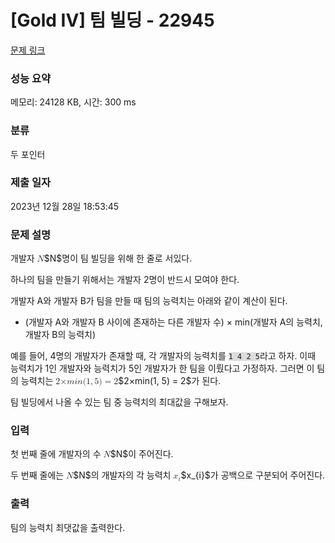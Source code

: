 # [Gold IV] 팀 빌딩 - 22945 

[문제 링크](https://www.acmicpc.net/problem/22945) 

### 성능 요약

메모리: 24128 KB, 시간: 300 ms

### 분류

두 포인터

### 제출 일자

2023년 12월 28일 18:53:45

### 문제 설명

<p>개발자 <mjx-container class="MathJax" jax="CHTML" style="font-size: 99.9%; position: relative;"><mjx-math class="MJX-TEX" aria-hidden="true"><mjx-mi class="mjx-i"><mjx-c class="mjx-c1D441 TEX-I"></mjx-c></mjx-mi></mjx-math><mjx-assistive-mml unselectable="on" display="inline"><math xmlns="http://www.w3.org/1998/Math/MathML"><mi>N</mi></math></mjx-assistive-mml><span aria-hidden="true" class="no-mathjax mjx-copytext">$N$</span></mjx-container>명이 팀 빌딩을 위해 한 줄로 서있다.</p>

<p>하나의 팀을 만들기 위해서는 개발자 2명이 반드시 모여야 한다.</p>

<p>개발자 A와 개발자 B가 팀을 만들 때 팀의 능력치는 아래와 같이 계산이 된다.</p>

<ul>
	<li>(개발자 A와 개발자 B 사이에 존재하는 다른 개발자 수) × min(개발자 A의 능력치, 개발자 B의 능력치)</li>
</ul>

<p>예를 들어, 4명의 개발자가 존재할 때, 각 개발자의 능력치를 <code><span style="background-color: rgb(221, 221, 221); --darkreader-inline-bgcolor: #2b2f31;" data-darkreader-inline-bgcolor="">1 4 2 5</span></code>라고 하자. 이때 능력치가 1인 개발자와 능력치가 5인 개발자가 한 팀을 이뤘다고 가정하자. 그러면 이 팀의 능력치는 <mjx-container class="MathJax" jax="CHTML" style="font-size: 99.9%; position: relative;"><mjx-math class="MJX-TEX" aria-hidden="true"><mjx-mn class="mjx-n"><mjx-c class="mjx-c32"></mjx-c></mjx-mn><mjx-mi class="mjx-i"><mjx-c class="mjx-cD7"></mjx-c></mjx-mi><mjx-mi class="mjx-i"><mjx-c class="mjx-c1D45A TEX-I"></mjx-c></mjx-mi><mjx-mi class="mjx-i"><mjx-c class="mjx-c1D456 TEX-I"></mjx-c></mjx-mi><mjx-mi class="mjx-i"><mjx-c class="mjx-c1D45B TEX-I"></mjx-c></mjx-mi><mjx-mo class="mjx-n"><mjx-c class="mjx-c28"></mjx-c></mjx-mo><mjx-mn class="mjx-n"><mjx-c class="mjx-c31"></mjx-c></mjx-mn><mjx-mo class="mjx-n"><mjx-c class="mjx-c2C"></mjx-c></mjx-mo><mjx-mn class="mjx-n" space="2"><mjx-c class="mjx-c35"></mjx-c></mjx-mn><mjx-mo class="mjx-n"><mjx-c class="mjx-c29"></mjx-c></mjx-mo><mjx-mo class="mjx-n" space="4"><mjx-c class="mjx-c3D"></mjx-c></mjx-mo><mjx-mn class="mjx-n" space="4"><mjx-c class="mjx-c32"></mjx-c></mjx-mn></mjx-math><mjx-assistive-mml unselectable="on" display="inline"><math xmlns="http://www.w3.org/1998/Math/MathML"><mn>2</mn><mi>×</mi><mi>m</mi><mi>i</mi><mi>n</mi><mo stretchy="false">(</mo><mn>1</mn><mo>,</mo><mn>5</mn><mo stretchy="false">)</mo><mo>=</mo><mn>2</mn></math></mjx-assistive-mml><span aria-hidden="true" class="no-mathjax mjx-copytext">$2×min(1, 5) = 2$</span></mjx-container>가 된다.</p>

<p>팀 빌딩에서 나올 수 있는 팀 중 능력치의 최대값을 구해보자.</p>

### 입력 

 <p>첫 번째 줄에 개발자의 수 <mjx-container class="MathJax" jax="CHTML" style="font-size: 99.9%; position: relative;"><mjx-math class="MJX-TEX" aria-hidden="true"><mjx-mi class="mjx-i"><mjx-c class="mjx-c1D441 TEX-I"></mjx-c></mjx-mi></mjx-math><mjx-assistive-mml unselectable="on" display="inline"><math xmlns="http://www.w3.org/1998/Math/MathML"><mi>N</mi></math></mjx-assistive-mml><span aria-hidden="true" class="no-mathjax mjx-copytext">$N$</span></mjx-container>이 주어진다.</p>

<p>두 번째 줄에는 <mjx-container class="MathJax" jax="CHTML" style="font-size: 99.9%; position: relative;"><mjx-math class="MJX-TEX" aria-hidden="true"><mjx-mi class="mjx-i"><mjx-c class="mjx-c1D441 TEX-I"></mjx-c></mjx-mi></mjx-math><mjx-assistive-mml unselectable="on" display="inline"><math xmlns="http://www.w3.org/1998/Math/MathML"><mi>N</mi></math></mjx-assistive-mml><span aria-hidden="true" class="no-mathjax mjx-copytext">$N$</span></mjx-container>의 개발자의 각 능력치 <mjx-container class="MathJax" jax="CHTML" style="font-size: 99.9%; position: relative;"><mjx-math class="MJX-TEX" aria-hidden="true"><mjx-msub><mjx-mi class="mjx-i"><mjx-c class="mjx-c1D465 TEX-I"></mjx-c></mjx-mi><mjx-script style="vertical-align: -0.15em;"><mjx-texatom size="s" texclass="ORD"><mjx-mi class="mjx-i"><mjx-c class="mjx-c1D456 TEX-I"></mjx-c></mjx-mi></mjx-texatom></mjx-script></mjx-msub></mjx-math><mjx-assistive-mml unselectable="on" display="inline"><math xmlns="http://www.w3.org/1998/Math/MathML"><msub><mi>x</mi><mrow data-mjx-texclass="ORD"><mi>i</mi></mrow></msub></math></mjx-assistive-mml><span aria-hidden="true" class="no-mathjax mjx-copytext">$x_{i}$</span></mjx-container>가 공백으로 구분되어 주어진다.</p>

### 출력 

 <p>팀의 능력치 최댓값을 출력한다.</p>

